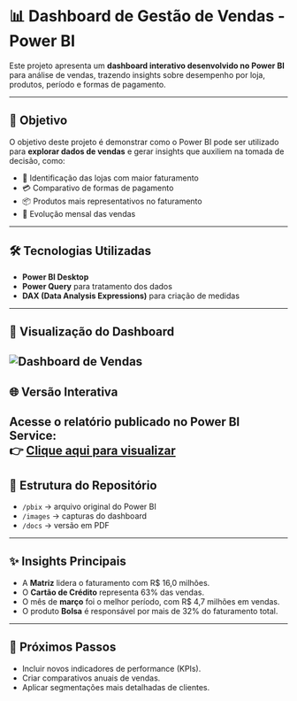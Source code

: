 # 📊 Dashboard de Gestão de Vendas - Power BI

Este projeto apresenta um **dashboard interativo desenvolvido no Power BI** para análise de vendas, trazendo insights sobre desempenho por loja, produtos, período e formas de pagamento.

---

## 🔎 Objetivo
O objetivo deste projeto é demonstrar como o Power BI pode ser utilizado para **explorar dados de vendas** e gerar insights que auxiliem na tomada de decisão, como:
- 📍 Identificação das lojas com maior faturamento  
- 💳 Comparativo de formas de pagamento  
- 📦 Produtos mais representativos no faturamento  
- 📆 Evolução mensal das vendas  

---

## 🛠️ Tecnologias Utilizadas
- **Power BI Desktop**  
- **Power Query** para tratamento dos dados  
- **DAX (Data Analysis Expressions)** para criação de medidas  

---

## 📸 Visualização do Dashboard
![Dashboard de Vendas](https://raw.githubusercontent.com/AnaPaulaferli/powerbi-sales-dashboard/98e854ffd996bef6552565e681f9ab7c263a0ad6/images/Dashboard%20Gest%C3%A3o%20de%20Vendas.png)
---

## 🌐 Versão Interativa
Acesse o relatório publicado no Power BI Service:  
👉 [Clique aqui para visualizar](https://github.com/AnaPaulaferli/powerbi-sales-dashboard/blob/main/pbix/seu_arquivo.pbix)
---

## 📂 Estrutura do Repositório
- `/pbix` → arquivo original do Power BI  
- `/images` → capturas do dashboard  
- `/docs` → versão em PDF  

---

## ✨ Insights Principais
- A **Matriz** lidera o faturamento com R$ 16,0 milhões.  
- O **Cartão de Crédito** representa 63% das vendas.  
- O mês de **março** foi o melhor período, com R$ 4,7 milhões em vendas.  
- O produto **Bolsa** é responsável por mais de 32% do faturamento total.  

---

## 🚀 Próximos Passos
- Incluir novos indicadores de performance (KPIs).  
- Criar comparativos anuais de vendas.  
- Aplicar segmentações mais detalhadas de clientes.  


